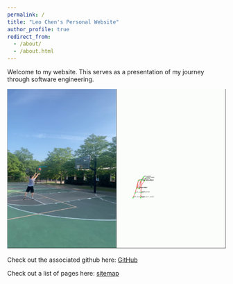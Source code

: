 ```yaml
---
permalink: /
title: "Leo Chen's Personal Website"
author_profile: true
redirect_from: 
  - /about/
  - /about.html
---
```


Welcome to my website. This serves as a presentation of my journey through software engineering.

![](images/Hero-Image.png)

Check out the associated github here: [GitHub](https://github.com/LeoChen21/LeoC.github.io "GitHub Link")

Check out a list of pages here: [sitemap](https://leochen21.github.io/LeoC.github.io/sitemap/ "Sitemap")

